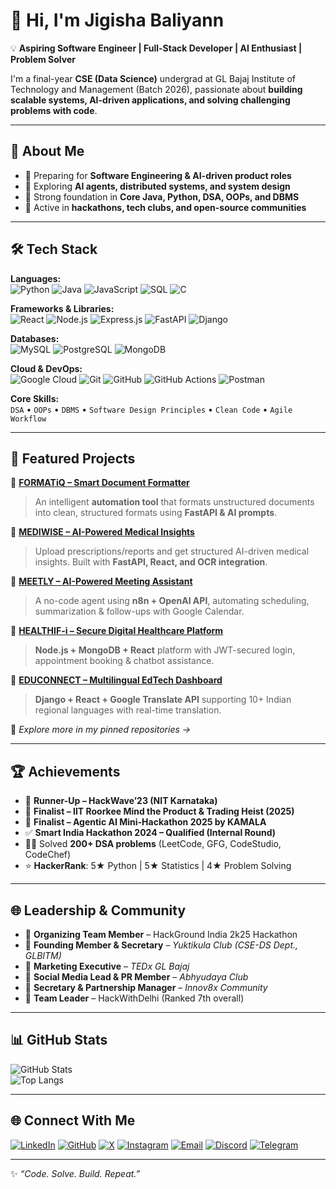 # 👋 Hi, I'm Jigisha Baliyann  

💡 **Aspiring Software Engineer | Full-Stack Developer | AI Enthusiast | Problem Solver**  

I'm a final-year **CSE (Data Science)** undergrad at GL Bajaj Institute of Technology and Management (Batch 2026), passionate about **building scalable systems, AI-driven applications, and solving challenging problems with code**.  

---

## 🚀 About Me
- 🔭 Preparing for **Software Engineering & AI-driven product roles**  
- 🌱 Exploring **AI agents, distributed systems, and system design**  
- 🧩 Strong foundation in **Core Java, Python, DSA, OOPs, and DBMS**  
- 🤝 Active in **hackathons, tech clubs, and open-source communities**  

---

## 🛠️ Tech Stack  

**Languages:**  
![Python](https://img.shields.io/badge/Python-3776AB?logo=python&logoColor=white) ![Java](https://img.shields.io/badge/Java-ED8B00?logo=openjdk&logoColor=white) ![JavaScript](https://img.shields.io/badge/JavaScript-F7DF1E?logo=javascript&logoColor=black) ![SQL](https://img.shields.io/badge/SQL-003B57?logo=postgresql&logoColor=white) ![C](https://img.shields.io/badge/C-00599C?logo=c&logoColor=white)  

**Frameworks & Libraries:**  
![React](https://img.shields.io/badge/React-20232A?logo=react&logoColor=61DAFB) ![Node.js](https://img.shields.io/badge/Node.js-339933?logo=node.js&logoColor=white) ![Express.js](https://img.shields.io/badge/Express.js-000000?logo=express&logoColor=white) ![FastAPI](https://img.shields.io/badge/FastAPI-009688?logo=fastapi&logoColor=white) ![Django](https://img.shields.io/badge/Django-092E20?logo=django&logoColor=white)  

**Databases:**  
![MySQL](https://img.shields.io/badge/MySQL-4479A1?logo=mysql&logoColor=white) ![PostgreSQL](https://img.shields.io/badge/PostgreSQL-4169E1?logo=postgresql&logoColor=white) ![MongoDB](https://img.shields.io/badge/MongoDB-47A248?logo=mongodb&logoColor=white)  

**Cloud & DevOps:**  
![Google Cloud](https://img.shields.io/badge/Google%20Cloud-4285F4?logo=google-cloud&logoColor=white) ![Git](https://img.shields.io/badge/Git-F05032?logo=git&logoColor=white) ![GitHub](https://img.shields.io/badge/GitHub-181717?logo=github&logoColor=white) ![GitHub Actions](https://img.shields.io/badge/GitHub%20Actions-2088FF?logo=github-actions&logoColor=white) ![Postman](https://img.shields.io/badge/Postman-FF6C37?logo=postman&logoColor=white)  

**Core Skills:**  
`DSA` • `OOPs` • `DBMS` • `Software Design Principles` • `Clean Code` • `Agile Workflow`  

---

## 📂 Featured Projects

🔹 [**FORMATiQ – Smart Document Formatter**](https://github.com/Jigisha-Baliyann/Format-iQ)  
> An intelligent **automation tool** that formats unstructured documents into clean, structured formats using **FastAPI & AI prompts**.  

🔹 [**MEDIWISE – AI-Powered Medical Insights**](https://github.com/Jigisha-Baliyann/MediWise)  
> Upload prescriptions/reports and get structured AI-driven medical insights. Built with **FastAPI, React, and OCR integration**.

🔹 [**MEETLY – AI-Powered Meeting Assistant**](https://github.com/Jigisha-Baliyann/Meetly)  
> A no-code agent using **n8n + OpenAI API**, automating scheduling, summarization & follow-ups with Google Calendar.  

🔹 [**HEALTHIF-i – Secure Digital Healthcare Platform**](https://github.com/suhanigoel24/Healthif-i)  
> **Node.js + MongoDB + React** platform with JWT-secured login, appointment booking & chatbot assistance.  

🔹 [**EDUCONNECT – Multilingual EdTech Dashboard**](https://github.com/GarbhitSh/educonnect)  
> **Django + React + Google Translate API** supporting 10+ Indian regional languages with real-time translation.  

📌 *Explore more in my pinned repositories →*  

---

## 🏆 Achievements
- 🥈 **Runner-Up – HackWave’23 (NIT Karnataka)**  
- 🏅 **Finalist – IIT Roorkee Mind the Product & Trading Heist (2025)**  
- 🏅 **Finalist – Agentic AI Mini-Hackathon 2025 by KAMALA**  
- ✅ **Smart India Hackathon 2024 – Qualified (Internal Round)**  
- 👩‍💻 Solved **200+ DSA problems** (LeetCode, GFG, CodeStudio, CodeChef)  
- ⭐ **HackerRank**: 5★ Python | 5★ Statistics | 4★ Problem Solving  

---

## 🌐 Leadership & Community
- 🎯 **Organizing Team Member** – HackGround India 2k25 Hackathon  
- 📘 **Founding Member & Secretary** – *Yuktikula Club (CSE-DS Dept., GLBITM)*  
- 📢 **Marketing Executive** – *TEDx GL Bajaj*  
- 📱 **Social Media Lead & PR Member** – *Abhyudaya Club*  
- 🤝 **Secretary & Partnership Manager** – *Innov8x Community*  
- 👥 **Team Leader** – HackWithDelhi (Ranked 7th overall)  

---

## 📊 GitHub Stats
![GitHub Stats](https://github-readme-stats.vercel.app/api?username=Jigisha-Baliyann&show_icons=true&theme=radical)  
![Top Langs](https://github-readme-stats.vercel.app/api/top-langs/?username=Jigisha-Baliyann&layout=compact&theme=radical)  

---

## 🌐 Connect With Me
[![LinkedIn](https://img.shields.io/badge/LinkedIn-blue?logo=linkedin&logoColor=white)](https://www.linkedin.com/in/jigisha-baliyann/) [![GitHub](https://img.shields.io/badge/GitHub-black?logo=github&logoColor=white)](https://github.com/Jigisha-Baliyann) [![X](https://img.shields.io/badge/Twitter-black?logo=x&logoColor=white)](https://x.com/JigishaBaliyann) [![Instagram](https://img.shields.io/badge/Instagram-E4405F?logo=instagram&logoColor=white)](https://www.instagram.com/j.baliyann/) [![Email](https://img.shields.io/badge/Email-D14836?logo=gmail&logoColor=white)](mailto:workspace.jigisha@gmail.com) [![Discord](https://img.shields.io/badge/Discord-5865F2?logo=discord&logoColor=white)](https://discord.com/users/1037566887405572197) [![Telegram](https://img.shields.io/badge/Telegram-26A5E4?logo=telegram&logoColor=white)](https://t.me/jigishabaliyann)  

---

✨ *“Code. Solve. Build. Repeat.”*  
